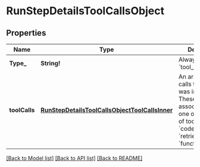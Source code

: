 # RunStepDetailsToolCallsObject

## Properties
Name | Type | Description | Notes
------------ | ------------- | ------------- | -------------
**Type_** | **String!** | Always &#x60;tool_calls&#x60;. | [default to null]
**toolCalls** | [**RunStepDetailsToolCallsObjectToolCallsInner**](RunStepDetailsToolCallsObject_tool_calls_inner.md) | An array of tool calls the run step was involved in. These can be associated with one of three types of tools: &#x60;code_interpreter&#x60;, &#x60;retrieval&#x60;, or &#x60;function&#x60;.  | [default to null]

[[Back to Model list]](../README.md#documentation-for-models) [[Back to API list]](../README.md#documentation-for-api-endpoints) [[Back to README]](../README.md)


